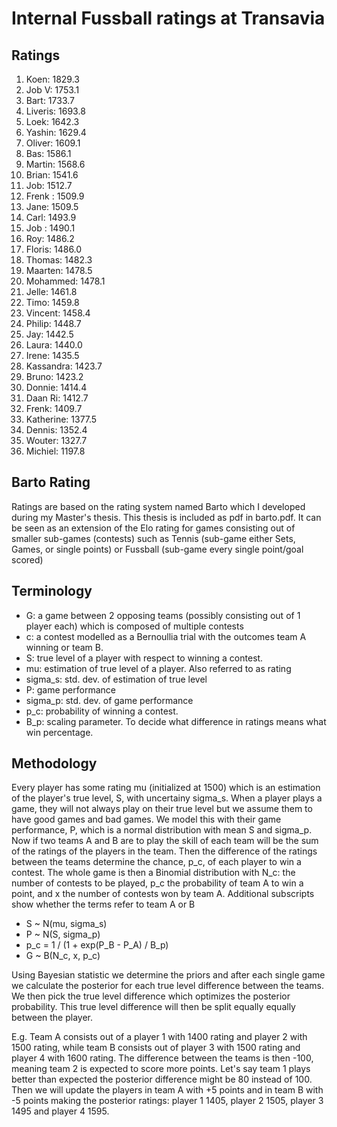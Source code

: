 # Internal Fussball ratings at Transavia
## Ratings
1. Koen: 1829.3 
2. Job V: 1753.1 
3. Bart: 1733.7 
4. Liveris: 1693.8 
5. Loek: 1642.3 
6. Yashin: 1629.4 
7. Oliver: 1609.1 
8. Bas: 1586.1 
9. Martin: 1568.6 
10. Brian: 1541.6 
11. Job: 1512.7 
12. Frenk : 1509.9 
13. Jane: 1509.5 
14. Carl: 1493.9 
15. Job : 1490.1 
16. Roy: 1486.2 
17. Floris: 1486.0 
18. Thomas: 1482.3 
19. Maarten: 1478.5 
20. Mohammed: 1478.1 
21. Jelle: 1461.8 
22. Timo: 1459.8 
23. Vincent: 1458.4 
24. Philip: 1448.7 
25. Jay: 1442.5 
26. Laura: 1440.0 
27. Irene: 1435.5 
28. Kassandra: 1423.7 
29. Bruno: 1423.2 
30. Donnie: 1414.4 
31. Daan Ri: 1412.7 
32. Frenk: 1409.7 
33. Katherine: 1377.5 
34. Dennis: 1352.4 
35. Wouter: 1327.7 
36. Michiel: 1197.8 

## Barto Rating
Ratings are based on the rating system named Barto which I developed during my Master's thesis. This thesis is included as pdf in barto.pdf. It can be seen as an extension of the Elo rating for games consisting out of smaller sub-games (contests) such as Tennis (sub-game either Sets, Games, or single points) or Fussball (sub-game every single point/goal scored)
## Terminology
- G: a game between 2 opposing teams (possibly consisting out of 1 player each) which is composed of multiple contests
- c: a contest modelled as a Bernoullia trial with the outcomes team A winning or team B.
- S: true level of a player with respect to winning a contest.
- mu: estimation of true level of a player. Also referred to as rating
- sigma_s: std. dev. of estimation of true level
- P: game performance
- sigma_p: std. dev. of game performance
- p_c: probability of winning a contest.
- B_p: scaling parameter. To decide what difference in ratings means what win percentage.
## Methodology
Every player has some rating mu (initialized at 1500) which is an estimation of the player's true level, S, with uncertainy sigma_s. When a player plays a game, they will not always play on their true level but we assume them to have good games and bad games. We model this with their game performance, P, which is a normal distribution with mean S and sigma_p. Now if two teams A and B are to play the skill of each team will be the sum of the ratings of the players in the team. Then the difference of the ratings between the teams determine the chance, p_c, of each player to win a contest. The whole game is then a Binomial distribution with N_c: the number of contests to be played, p_c the probability of team A to win a point, and x the number of contests won by team A. Additional subscripts show whether the terms refer to team A or B
- S ~ N(mu, sigma_s)
- P ~ N(S, sigma_p)
- p_c = 1 / (1 + exp(P_B - P_A) / B_p)
- G ~ B(N_c, x, p_c)

Using Bayesian statistic we determine the priors and after each single game we calculate the posterior for each true level difference between the teams. We then pick the true level difference which optimizes the posterior probability. This true level difference will then be split equally equally between the player. 

E.g. Team A consists out of a player 1 with 1400 rating and player 2 with 1500 rating, while team B consists out of player 3 with 1500 rating and player 4 with 1600 rating. The difference between the teams is then -100, meaning team 2 is expected to score more points. Let's say team 1 plays better than expected the posterior difference might be 80 instead of 100. Then we will update the players in team A with +5 points and in team B with -5 points making the posterior ratings: player 1 1405, player 2 1505, player 3 1495 and player 4 1595.